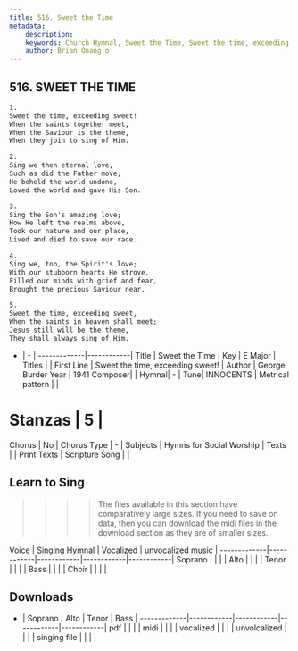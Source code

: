 ```yaml
---
title: 516. Sweet the Time
metadata:
    description: 
    keywords: Church Hymnal, Sweet the Time, Sweet the time, exceeding sweet!, 
    author: Brian Onang'o
---
```



## 516. SWEET THE TIME

```txt
1.
Sweet the time, exceeding sweet! 
When the saints together meet, 
When the Saviour is the theme, 
When they join to sing of Him. 

2.
Sing we then eternal love, 
Such as did the Father move; 
He beheld the world undone, 
Loved the world and gave His Son. 

3.
Sing the Son's amazing love; 
How He left the realms above, 
Took our nature and our place, 
Lived and died to save our race. 

4.
Sing we, too, the Spirit's love; 
With our stubborn hearts He strove, 
Filled our minds with grief and fear, 
Brought the precious Saviour near. 

5.
Sweet the time, exceeding sweet, 
When the saints in heaven shall meet; 
Jesus still will be the theme, 
They shall always sing of Him. 
```

- |   -  |
-------------|------------|
Title | Sweet the Time |
Key | E Major |
Titles |  |
First Line | Sweet the time, exceeding sweet! |
Author | George Burder
Year | 1941
Composer|  |
Hymnal|  - |
Tune| INNOCENTS |
Metrical pattern | |
# Stanzas | 5 |
Chorus | No |
Chorus Type | - |
Subjects | Hymns for Social Worship |
Texts |  |
Print Texts | 
Scripture Song |  |
  
## Learn to Sing

>>>> The files available in this section have comparatively large sizes. If you need to save on data, then you can download the midi files in the download section as they are of smaller sizes.

Voice |  Singing Hymnal | Vocalized | unvocalized music |
-------------|------------|------------|------------|------------|
Soprano | | | |
Alto | | | |
Tenor | | | |
Bass | | | |
Choir | | | |

## Downloads

- |  Soprano | Alto | Tenor | Bass |
-------------|------------|------------|------------|------------|
pdf | | | |
midi | | | |
vocalized | | | |
unvolcalized | | | |
singing file | | | |
  